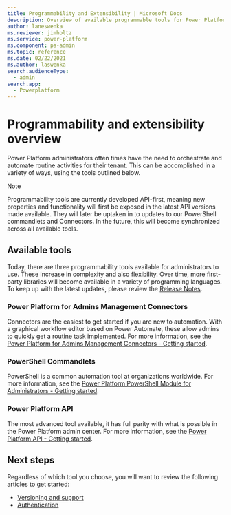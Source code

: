 ```yaml
---
title: Programmability and Extensibility | Microsoft Docs
description: Overview of available programmable tools for Power Platform administrators.
author: laneswenka
ms.reviewer: jimholtz
ms.service: power-platform
ms.component: pa-admin
ms.topic: reference
ms.date: 02/22/2021
ms.author: laswenka
search.audienceType: 
  - admin
search.app:
  - Powerplatform
---
```


# Programmability and extensibility overview
Power Platform administrators often times have the need to orchestrate and automate routine activities for their tenant.  This can be accomplished in a variety of ways, using the tools outlined below.  

> [!NOTE]
> Programmability tools are currently developed API-first, meaning new properties and functionality will first be exposed in the latest API versions made available.  They will later be uptaken in to updates to our PowerShell commandlets and Connectors.  In the future, this will become synchronized across all available tools.  

## Available tools
Today, there are three programmability tools available for administrators to use.  These increase in complexity and also flexibility.  Over time, more first-party libraries will become available in a variety of programming languages.  To keep up with the latest updates, please review the [Release Notes](https://docs.microsoft.com/en-us/dynamics365/release-plans/#microsoft-power-platform).

### Power Platform for Admins Management Connectors
Connectors are the easiest to get started if you are new to automation.  With a graphical workflow editor based on Power Automate, these allow admins to quickly get a routine task implemented.  For more information, see the [Power Platform for Admins Management Connectors - Getting started](connectors-getting-started.md).

### PowerShell Commandlets
PowerShell is a common automation tool at organizations worldwide.  For more information, see the [Power Platform PowerShell Module for Administrators - Getting started](powershell-getting-started.md).

### Power Platform API
The most advanced tool available, it has full parity with what is possible in the Power Platform admin center.  For more information, see the [Power Platform API - Getting started](powerplatform-api-getting-started.md).

## Next steps
Regardless of which tool you choose, you will want to review the following articles to get started:

* [Versioning and support](programmability-versioning-support.md)
* [Authentication](programmability-authentication.md)

